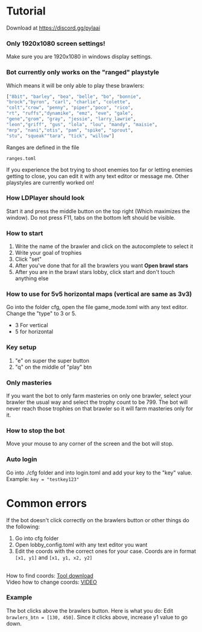 # Tutorial 
Download at https://discord.gg/pylaai

### Only 1920x1080 screen settings!
Make sure you are 1920x1080 in windows display settings.
### Bot currently only works on the "ranged" playstyle
Which means it will be only able to play these brawlers:
```py
["8bit", "barley", "bea", "belle", "bo", "bonnie",
"brock","byron", "carl", "charlie", "colette",
"colt","crow", "penny", "piper","poco", "rico",
"rt", "ruffs","dynamike", "emz", "eve", "gale",
"gene","grom", "gray", "jessie", "larry_lawrie",
"leon","griff", "gus", "lola", "lou", "mandy", "maisie",
"mrp", "nani","otis", "pam", "spike", "sprout",
"stu", "squeak""tara", "tick", "willow"]
```
Ranges are defined in the file 
```
ranges.toml
```
If you experience the bot trying to shoot enemies too far or letting enemies getting to close, you can edit it with any text editor or message me.
Other playstyles are currently worked on!

### How LDPlayer should look
Start it and press the middle button on the top right (Which maximizes the window). Do not press F11, tabs on the bottom left should be visible.

### How to start
1. Write the name of the brawler and click on the autocomplete to select it
2. Write your goal of trophies
3. Click "set"
4. After you've done that for all the brawlers you want **Open brawl stars**
5. After you are in the brawl stars lobby, click start and don't touch anything else

### How to use for 5v5 horizontal maps (vertical are same as 3v3)
Go into the folder cfg, open the file game_mode.toml with any text editor. Change the "type" to 3 or 5.<br>
- 3 For vertical
- 5 for horizontal


### Key setup
1. "e" on super the super button
2. "q" on the middle of "play" btn

### Only masteries
If you want the bot to only farm masteries on only one brawler, select your brawler the usual way and select the trophy count to be 799. The bot will never reach those trophies on that brawler so it will farm masteries only for it.

### How to stop the bot
Move your mouse to any corner of the screen and the bot will stop.

### Auto login
Go into ./cfg folder and into login.toml and add your key to the "key" value. Example:
```key = "testkey123"```

# Common errors
If the bot doesn't click correctly on the brawlers button or other things do the following:
1. Go into cfg folder
2. Open lobby_config.toml with any text editor you want
3. Edit the coords with the correct ones for your case.
Coords are in format ```[x1, y1]``` and ```[x1, y1, x2, y2]```<br><br>

How to find coords:
[Tool download](https://www.mediafire.com/file/weq2zklef8h5hv8/Mofiki%2527s_Coordinate_Finder.zip/file) <br>
Video how to change coords:
[VIDEO](https://youtu.be/Pxo7WgfcvwM)


### Example
The bot clicks above the brawlers button. Here is what you do:
Edit ```brawlers_btn = [130, 450]```. Since it clicks above, increase y1 value to go down. 
